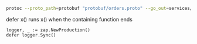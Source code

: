 ``` bash
protoc --proto_path=protobuf "protobuf/orders.proto" --go_out=services/common/genproto/orders --go-grpc_out=services/common/genproto/orders --go_opt=paths=source_relative --go-grpc_opt=paths=source_relative
```

defer x() runs x() when the containing function ends
``` golang
logger, _ := zap.NewProduction()
defer logger.Sync()
```
